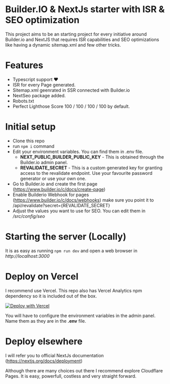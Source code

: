 # Builder.IO & NextJs starter with ISR & SEO optimization

This project aims to be an starting project for every initiative around Builder.io and NextJS that requires ISR capabilities and SEO optimizations like having a dynamic sitemap.xml and few other tricks.

# Features
- Typescript support ❤️
- ISR for every Page generated.
- Sitemap.xml geenrated in SSR connected with Builder.io
- NextSeo package added.
- Robots.txt
- Perfect Lighthose Score 100 / 100 / 100 / 100 by default.


# Initial setup

- Clone this repo
- run ```npm i``` command
- Edit your environment variables. You can find them in .env file.
  - **NEXT_PUBLIC_BUILDER_PUBLIC_KEY** - This is obtained through the Builder.io admin panel.
  - **REVALIDATE_SECRET** - This is a custom generated key for granting access to the revalidate endpoint. Use your favourite password generator or use your own one.
- Go to Builder.io and create the first page (https://www.builder.io/c/docs/create-page)
- Enable Builderio Webhook for pages (https://www.builder.io/c/docs/webhooks) make sure you point it to /api/revalidate?secret={REVALIDATE_SECRET}
- Adjust the values you want to use for SEO. You can edit them in */src/config/seo*


# Starting the server (Locally)
It is as easy as running ```npm run dev``` and open a web browser in *http://localhost:3000*

# Deploy on Vercel
I recommend use Vercel. This repo also has Vercel Analytics npm dependency so it is included out of the box.

[![Deploy with Vercel](https://vercel.com/button)](https://vercel.com/new/clone?repository-url=https%3A%2F%2Fgithub.com%2FKenzitron%2Fbuilderio-nextjs-isr-seo-starter)

You will have to configure the environment variables in the admin panel. Name them as they are in the **.env** file.

# Deploy elsewhere
I will refer you to official NextJs documentation (https://nextjs.org/docs/deployment)

Although there are many choices out there I recommend explore Cloudflare Pages. It is easy, powerfull, costless and very straight forward.